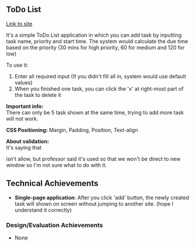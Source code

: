 ## ToDo List
[Link to site](https://a2-zhechengsong.glitch.me)
 
It's a simple ToDo List application in which you can add task by inputting task name, priority and start time. The system would calculate the due time based on the priority
(30 mins for high priority, 60 for medium and 120 for low)<br />

To use it:
1. Enter all required input (If you didn't fill all in, system would use default values)
2. When you finished one task, you can click the 'x' at right-most part of the task to delete it


**Important info:**<br /> There can only be 5 task shown at the same time, trying to add more task will not work.

**CSS Positioning:** Margin, Padding, Position, Text-align

**About validation:**<br /> It's saying that **<form action = "">** isn't allow, but professor said it's used so that we won't be direct to new window so I'm not sure what to do with it.
  
## Technical Achievements
- **Single-page application**: After you click 'add' button, the newly created task will shown on screen without jumping to another site. (hope I understand it correctly)

### Design/Evaluation Achievements
- None
